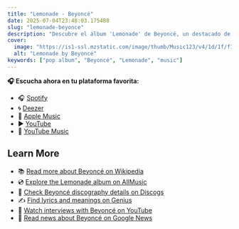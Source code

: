 ```yaml
---
title: "Lemonade - Beyoncé"
date: 2025-07-04T23:48:03.175488
slug: "lemonade-beyonce"
description: "Descubre el álbum 'Lemonade' de Beyoncé, un destacado de la música pop."
cover:
  image: "https://is1-ssl.mzstatic.com/image/thumb/Music123/v4/1d/1f/f1/1d1ff1ea-1720-ae29-9886-0ea89720615c/886447691144.jpg/500x500bb.jpg"
  alt: "Lemonade by Beyoncé"
keywords: ["pop album", "Beyoncé", "Lemonade", "music"]
---
```






**🎧 Escucha ahora en tu plataforma favorita:**

- 🎧 [Spotify](https://open.spotify.com/search/Lemonade%20Beyonc%C3%A9)
- 🌀 [Deezer](https://www.deezer.com/search/Lemonade%20Beyonc%C3%A9)
- 🍎 [Apple Music](https://music.apple.com/search?term=Lemonade%20Beyonc%C3%A9)
- ▶️ [YouTube](https://www.youtube.com/results?search_query=Lemonade%20Beyonc%C3%A9)
- 🎵 [YouTube Music](https://music.youtube.com/search?q=Lemonade%20Beyonc%C3%A9)

## Learn More

- 📚 [Read more about Beyoncé on Wikipedia](https://en.wikipedia.org/wiki/Beyonc%C3%A9)
- 💿 [Explore the Lemonade album on AllMusic](https://www.allmusic.com/search/albums/Lemonade)
- 📀 [Check Beyoncé discography details on Discogs](https://www.discogs.com/search/?q=Lemonade+Beyonc%C3%A9&type=all)
- ✍️ [Find lyrics and meanings on Genius](https://genius.com/search?q=Lemonade%20Beyonc%C3%A9)
- 🎤 [Watch interviews with Beyoncé on YouTube](https://www.youtube.com/results?search_query=Beyoncé+interview)
- 📰 [Read news about Beyoncé on Google News](https://news.google.com/search?q=Beyoncé)